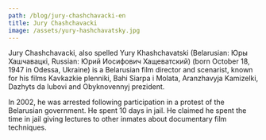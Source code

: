 ```yaml
---
path: /blog/jury-chashchavacki-en
title: Jury Chashchavacki
image: /assets/yury-hashchavatsky.jpg
---
```

Jury Chashchavacki, also spelled Yury Khashchavatski (Belarusian: Юры Хашчавацкi, Russian: Юрий Иосифович Хащеватский) (born October 18, 1947 in Odessa, Ukraine) is a Belarusian film director and scenarist, known for his films Kavkazkie plenniki, Bahi Siarpa i Molata, Aranzhavyja Kamizelki, Dazhyts da lubovi and Obyknovennyj prezident.



In 2002, he was arrested following participation in a protest of the Belarusian government. He spent 10 days in jail. He claimed he spent the time in jail giving lectures to other inmates about documentary film techniques.
